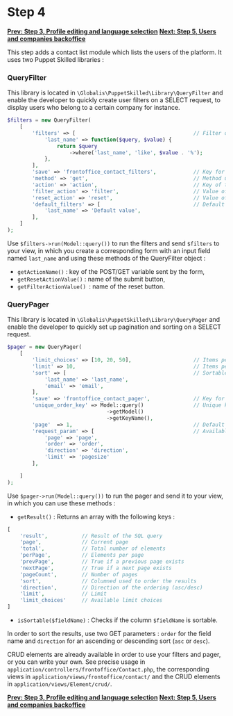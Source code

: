 # Step 4

**[Prev: Step 3, Profile editing and language selection](./step3.md)**
**[Next: Step 5, Users and companies backoffice](./step5.md)**

This step adds a contact list module which lists the users of the platform. It uses two Puppet Skilled libraries :

### QueryFilter

This library is located in `\Globalis\PuppetSkilled\Library\QueryFilter` and enable the developer to quickly create user filters on a SELECT request, to display users who belong to a certain company for instance.

```php
$filters = new QueryFilter(
    [
        'filters' => [                                      // Filter definitions using closures
            'last_name' => function($query, $value) {
                return $query
                    ->where('last_name', 'like', $value . '%');
            },
        ],
        'save' => 'frontoffice_contact_filters',            // Key for session storage or false
        'method' => 'get',                                  // Method used by the form
        'action' => 'action',                               // Key of the POST/GET variable
        'filter_action' => 'filter',                        // Value of the variable to apply the filters
        'reset_action' => 'reset',                          // Value of the variable to clear the filters
        'default_filters' => [                              // Default value for the filters
            'last_name' => 'Default value',
        ],
    ]
);
```

Use `$filters->run(Model::query())` to run the filters and send `$filters` to your view, in which you create a corresponding form with an input field named `last_name` and using these methods of the QueryFilter object :

* `getActionName()` : key of the POST/GET variable sent by the form,
* `getResetActionValue()` : name of the submit button,
* `getFilterActionValue() `: name of the reset button.


### QueryPager

This library is located in `\Globalis\PuppetSkilled\Library\QueryPager` and enable the developer to quickly set up pagination and sorting on a SELECT request.

```php
$pager = new QueryPager(
    [
        'limit_choices' => [10, 20, 50],                    // Items per page choices
        'limit' => 10,                                      // Items per page by default
        'sort' => [                                         // Sortable columns
            'last_name' => 'last_name',
            'email' => 'email',
        ],
        'save' => 'frontoffice_contact_pager',              // Key for session storage
        'unique_order_key' => Model::query()                // Unique key for ordering or false
                                ->getModel()
                                ->getKeyName(),
        'page'  => 1,                                       // Default page number
        'request_param' => [                                // Available parameters to organise the results
            'page' => 'page',
            'order' => 'order',
            'direction' => 'direction',
            'limit' => 'pagesize'
        ],

    ]
);
```


Use `$pager->run(Model::query())` to run the pager and send it to your view, in which you can use these methods :

* `getResult()` : Returns an array with the following keys :

```php
[
    'result',           // Result of the SQL query
    'page',             // Current page
    'total',            // Total number of elements
    'perPage',          // Elements per page
    'prevPage',         // True if a previous page exists
    'nextPage',         // True if a next page exists
    'pageCount',        // Number of pages
    'sort',             // Columned used to order the results
    'direction',        // Direction of the ordering (asc/desc)
    'limit',            // Limit
    'limit_choices'     // Available limit choices
]
```

* `isSortable($fieldName)` : Checks if the column `$fieldName` is sortable.

In order to sort the results, use two GET parameters : `order` for the field name and `direction` for an ascending or descending sort (`asc` or `desc`).

CRUD elements are already available in order to use your filters and pager, or you can write your own.
See precise usage in `application/controllers/frontoffice/Contact.php`, the corresponding views in `application/views/frontoffice/contact/` and the CRUD elements in `application/views/Element/crud/`.


**[Prev: Step 3, Profile editing and language selection](./step3.md)**
**[Next: Step 5, Users and companies backoffice](./step5.md)**
